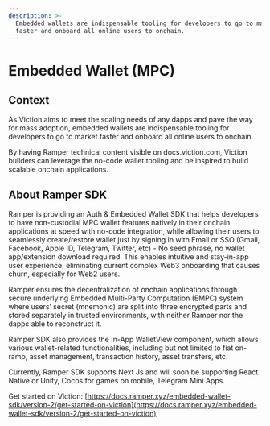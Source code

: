 ```yaml
---
description: >-
  Embedded wallets are indispensable tooling for developers to go to market
  faster and onboard all online users to onchain.
---
```


# Embedded Wallet (MPC)

## Context

As Viction aims to meet the scaling needs of any dapps and pave the way for mass adoption, embedded wallets are indispensable tooling for developers to go to market faster and onboard all online users to onchain.

By having Ramper technical content visible on docs.viction.com, Viction builders can leverage the no-code wallet tooling and be inspired to build scalable onchain applications.

## About Ramper SDK

Ramper is providing an Auth & Embedded Wallet SDK that helps developers to have non-custodial MPC wallet features natively in their onchain applications at speed with no-code integration, while allowing their users to seamlessly create/restore wallet just by signing in with Email or SSO (Gmail, Facebook, Apple ID, Telegram, Twitter, etc) - No seed phrase, no wallet app/extension download required. This enables intuitive and stay-in-app user experience, eliminating current complex Web3 onboarding that causes churn, especially for Web2 users.

Ramper ensures the decentralization of onchain applications through secure underlying Embedded Multi-Party Computation (EMPC) system where users’ secret (mnemonic) are split into three encrypted parts and stored separately in trusted environments, with neither Ramper nor the dapps able to reconstruct it.

Ramper SDK also provides the In-App WalletView component, which allows various wallet-related functionalities, including but not limited to fiat on-ramp, asset management, transaction history, asset transfers, etc.

Currently, Ramper SDK supports Next Js and will soon be supporting React Native or Unity, Cocos for games on mobile, Telegram Mini Apps.

Get started on Viction: [https://docs.ramper.xyz/embedded-wallet-sdk/version-2/get-started-on-viction](https://docs.ramper.xyz/embedded-wallet-sdk/version-2/get-started-on-viction)

